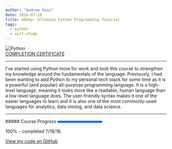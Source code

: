 ```yaml
---
author: "Andrew Goss"
date: 2016-07-18
title: Udemy- Ultimate Python Programming Tutorial
tags:
  - python
  - self-study
---
```

![Python](/img/post/python.png "Python")<br>
<a href="https://www.udemy.com/certificate/UC-H1VZZXZV" target="_blank">COMPLETION CERTIFICATE</a>
<hr>
I've started using Python more for work and took this course to strengthen my knowledge around the fundamentals of the language. Previously, I had been wanting to add Python to my personal tech stack for some time as it is a powerful (and popular) all-purpose programming language. It is a high-level language, meaning it looks more like a readable, human language than a low-level language does. The user-friendly syntax makes it one of the easier languages to learn and it is also one of the most commonly-used languages for analytics, data mining, and data science. 
<hr>
##### Course Progress
<progress max="1.0" value="1.0"></progress>

100% - completed 7/18/16.

<a href="https://github.com/andrewrgoss/udemy-ultimate-python" class="btn" target="_blank">View my code on GitHub</a>